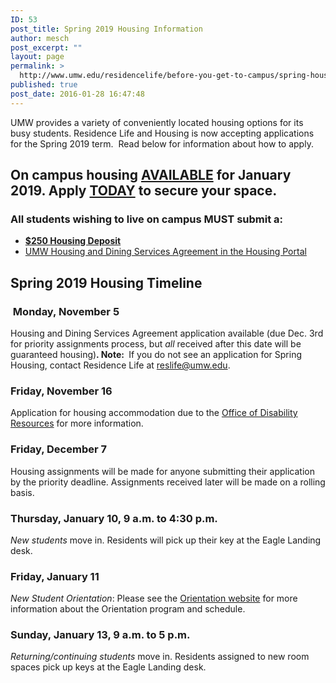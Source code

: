 ```yaml
---
ID: 53
post_title: Spring 2019 Housing Information
author: mesch
post_excerpt: ""
layout: page
permalink: >
  http://www.umw.edu/residencelife/before-you-get-to-campus/spring-housing-information/
published: true
post_date: 2016-01-28 16:47:48
---
```

UMW provides a variety of conveniently located housing options for its busy students. Residence Life and Housing is now accepting applications for the Spring 2019 term.  Read below for information about how to apply.
<h2>On campus housing <strong><u>AVAILABLE</u></strong> for January 2019. Apply <strong><u>TODAY</u></strong> to secure your space.</h2>
<h3><strong>All</strong> students wishing to live on campus <strong>MUST</strong> submit a:<strong> </strong></h3>
<ul>
 	<li><a href="http://students.umw.edu/residencelife/deposit/"><strong>$250 Housing Deposit</strong></a></li>
 	<li><a href="https://umw.starrezhousing.com/starrezportal">UMW Housing and Dining Services Agreement in the Housing Portal</a></li>
</ul>
<h2>Spring 2019 Housing Timeline</h2>
<h3> Monday, November 5</h3>
Housing and Dining Services Agreement application available (due Dec. 3rd for priority assignments process, but <em>all</em> received after this date will be guaranteed housing)<strong>. Note: </strong> If you do not see an application for Spring Housing, contact Residence Life at <a href="mailto:reslife@umw.edu">reslife@umw.edu</a>.
<h3>Friday, November 16</h3>
Application for housing accommodation due to the <a href="http://academics.umw.edu/disability/accommodations/housing-accommodations/">Office of Disability Resources</a> for more information.
<h3>Friday, December 7</h3>
Housing assignments will be made for anyone submitting their application by the priority deadline. Assignments received later will be made on a rolling basis.
<h3>Thursday, January 10, 9 a.m. to 4:30 p.m.</h3>
<em>New students</em> move in. Residents will pick up their key at the Eagle Landing desk.
<h3>Friday, January 11</h3>
<em>New Student Orientation</em>: Please see the <a href="http://orientation.umw.edu/">Orientation website</a> for more information about the Orientation program and schedule.
<h3>Sunday, January 13, 9 a.m. to 5 p.m.</h3>
<em>Returning/continuing students</em> move in. Residents assigned to new room spaces pick up keys at the Eagle Landing desk.